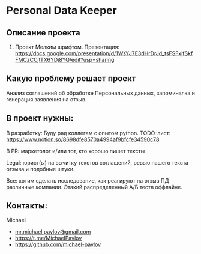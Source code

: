 # Personal Data Keeper
## Описание проекта
1. Проект Мелким шрифтом.
Презентация: https://docs.google.com/presentation/d/1WsYJ7E3dHrDrJd_tsFSFxjfSkfFMCzCCjtTX6YDj8YQ/edit?usp=sharing

## Какую проблему решает проект
Анализ соглашений об обработке Персональных данных, запоминалка и генерация заявления на отзыв.
## В проект нужны:
В разработку: Буду рад коллегам с опытом python.
TODO-лист: https://www.notion.so/8698dfe8570a4994af9bfcfe34590c78

В PR: маркетолог и/или тот, кто хорошо пишет тексты

Legal: юрист(ы) на вычитку текстов соглашений, ревью нашего текста отзыва и подобные штуки. 

Все: хотим сделать исследование, как реагируют на отзыв ПД различные компании. Этакий распределенный A/Б теств оффлайне.

## Контакты:
Michael
* mr.michael.pavlov@gmail.com	
* https://t.me/MichaelPavlov	
* https://github.com/michael-pavlov
